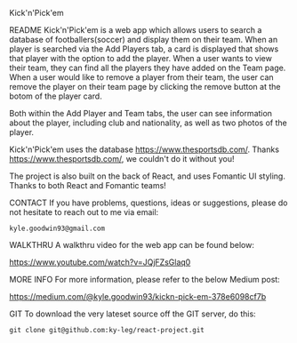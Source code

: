 Kick'n'Pick'em

README 
Kick'n'Pick'em is a web app which allows users to search a database of footballers(soccer) and display them on their team. When an player is searched via the Add Players tab, a card is displayed that shows that player with the option to add the player. When a user wants to view their team, they can find all the players they have added on the Team page. When a user would like to remove a player from their team, the user can remove the player on their team page by clicking the remove button at the botom of the player card. 

Both within the Add Player and Team tabs, the user can see information about the player, including club and nationality, as well as two photos of the player. 

Kick'n'Pick'em uses the database https://www.thesportsdb.com/. Thanks https://www.thesportsdb.com/, we couldn't do it without you! 

The project is also built on the back of React, and uses Fomantic UI styling. Thanks to both React and Fomantic teams! 

CONTACT 
If you have problems, questions, ideas or suggestions, please do not hesitate to reach out to me via email:

    kyle.goodwin93@gmail.com

WALKTHRU
A walkthru video for the web app can be found below:

https://www.youtube.com/watch?v=JQjFZsGlaq0

MORE INFO 
For more information, please refer to the below Medium post:

https://medium.com/@kyle.goodwin93/kickn-pick-em-378e6098cf7b

GIT 
To download the very lateset source off the GIT server, do this:

    git clone git@github.com:ky-leg/react-project.git
